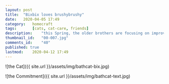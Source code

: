 ```yaml
---
layout: post
title: 	"Bixbix loves brushybrushy"
date:	2020-04-05 17:49
category:	homecraft
tags:		[cats, cat-care, friends] 
description: 	"this Spring, the older brothers are focusing on improving their health. A thought: 'A cat's health is indicated in its fur as well as influenced by it. Improve the coat, fix the bloat.'"
thumbnail_id:	"00-007.jpg"
comments_id:	"40"
published: true
lastmod:	2020-04-12 17:49
---
```

[//]: # (4/12/20  -I changed the title.)


![the Cat]({{ site.url }}/assets/img/bathcat-bix.jpg)

![the Commitment]({{ site.url }}/assets/img/bathcat-text.jpg)

